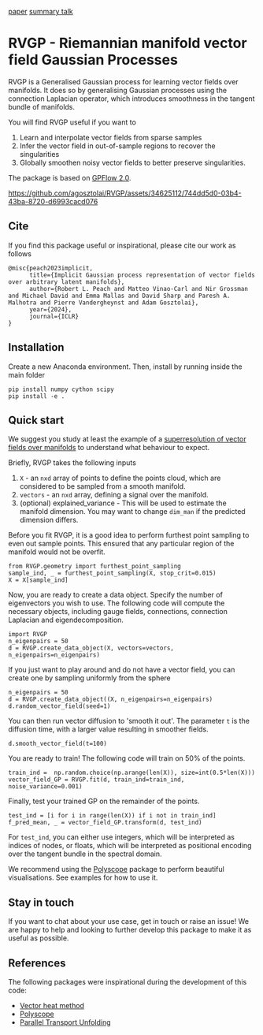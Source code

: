 [paper](https://openreview.net/forum?id=YEPlTU5mZC) [summary talk](https://iclr.cc/virtual/2024/poster/18431)

# RVGP - Riemannian manifold vector field Gaussian Processes

RVGP is a Generalised Gaussian process for learning vector fields over manifolds. It does so by generalising Gaussian processes using the connection Laplacian operator, which introduces smoothness in the tangent bundle of manifolds.

You will find RVGP useful if you want to 
1. Learn and interpolate vector fields from sparse samples
2. Infer the vector field in out-of-sample regions to recover the singularities
3. Globally smoothen noisy vector fields to better preserve singularities.

The package is based on [GPFlow 2.0](https://gpflow.github.io/GPflow/2.9.0/index.html).

https://github.com/agosztolai/RVGP/assets/34625112/744dd5d0-03b4-43ba-8720-d6993cacd076

## Cite

If you find this package useful or inspirational, please cite our work as follows

```
@misc{peach2023implicit,
      title={Implicit Gaussian process representation of vector fields over arbitrary latent manifolds}, 
      author={Robert L. Peach and Matteo Vinao-Carl and Nir Grossman and Michael David and Emma Mallas and David Sharp and Paresh A. Malhotra and Pierre Vandergheynst and Adam Gosztolai},
      year={2024},
      journal={ICLR}
}
```

## Installation

Create a new Anaconda environment. Then, install by running inside the main folder

```
pip install numpy cython scipy
pip install -e .
```

## Quick start

We suggest you study at least the example of a [superresolution of vector fields over manifolds](https://github.com/agosztolai/RVGP/blob/main/examples/surface_interpolation/superresolution_vector_field.py) to understand what behaviour to expect.

Briefly, RVGP takes the following inputs

1. `X` - an `nxd` array of points to define the points cloud, which are considered to be sampled from a smooth manifold.
2. `vectors` - an `nxd` array, defining a signal over the manifold.
3. (optional) explained_variance - This will be used to estimate the manifold dimension. You may want to change ```dim_man``` if the predicted dimension differs.

Before you fit RVGP, it is a good idea to perform furthest point sampling to even out sample points. This ensured that any particular region of the manifold would not be overfit. 

```
from RVGP.geometry import furthest_point_sampling
sample_ind, _ = furthest_point_sampling(X, stop_crit=0.015)
X = X[sample_ind]
```

Now, you are ready to create a data object. Specify the number of eigenvectors you wish to use. The following code will compute the necessary objects, including gauge fields, connections, connection Laplacian and eigendecomposition.

```
import RVGP
n_eigenpairs = 50
d = RVGP.create_data_object(X, vectors=vectors, n_eigenpairs=n_eigenpairs)
```

If you just want to play around and do not have a vector field, you can create one by sampling uniformly from the sphere

```
n_eigenpairs = 50
d = RVGP.create_data_object((X, n_eigenpairs=n_eigenpairs)
d.random_vector_field(seed=1)
```

You can then run vector diffusion to 'smooth it out'. The parameter ```t``` is the diffusion time, with a larger value resulting in smoother fields.

```
d.smooth_vector_field(t=100)
```

You are ready to train! The following code will train on 50% of the points.

```
train_ind =  np.random.choice(np.arange(len(X)), size=int(0.5*len(X)))
vector_field_GP = RVGP.fit(d, train_ind=train_ind, noise_variance=0.001)
```

Finally, test your trained GP on the remainder of the points.

```
test_ind = [i for i in range(len(X)) if i not in train_ind]
f_pred_mean, _ = vector_field_GP.transform(d, test_ind)
```

For ```test_ind```, you can either use integers, which will be interpreted as indices of nodes, or floats, which will be interpreted as positional encoding over the tangent bundle in the spectral domain.

We recommend using the [Polyscope](https://polyscope.run) package to perform beautiful visualisations. See examples for how to use it.

## Stay in touch

If you want to chat about your use case, get in touch or raise an issue! We are happy to help and looking to further develop this package to make it as useful as possible.

## References

The following packages were inspirational during the development of this code:

* [Vector heat method](https://github.com/nmwsharp/potpourri3d)
* [Polyscope](https://polyscope.run)
* [Parallel Transport Unfolding](https://github.com/mbudnins/parallel_transport_unfolding)
